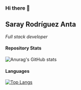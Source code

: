 ### Hi there 👋

## Saray Rodríguez Anta

_Full stack developer_

#### Repository Stats

![Anurag's GitHub stats](https://github-readme-stats.vercel.app/api?username=SarayAnta&show_icons=true&theme=cobalt)

#### Languages

[![Top Langs](https://github-readme-stats.vercel.app/api/top-langs/?username=SarayAnta&layout=compact)](https://github.com/SarayAnta/github-readme-stats)

<!--
**SarayAnta/SarayAnta** is a ✨ _special_ ✨ repository because its `README.md` (this file) appears on your GitHub profile.

Here are some ideas to get you started:

- 🔭 I’m currently working on ...
- 🌱 I’m currently learning ...
- 👯 I’m looking to collaborate on ...
- 🤔 I’m looking for help with ...
- 💬 Ask me about ...
- 📫 How to reach me: ...
- 😄 Pronouns: ...
- ⚡ Fun fact: ...
-->

